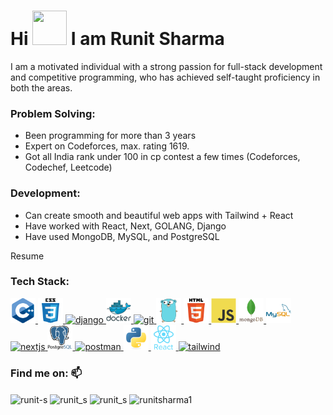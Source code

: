 <div align="left">
    <h1>Hi <img src="https://user-images.githubusercontent.com/78593368/119226953-4de77600-bb29-11eb-8d16-9479fa967348.gif" width="55px" height="55px"> I am Runit Sharma</h1>
</div>

<p>I am a motivated individual with a strong passion for full-stack development and competitive programming, who has achieved self-taught proficiency in both the areas.</p>

<h3>Problem Solving:</h3>
<ul>
    <li>Been programming for more than 3 years</li>
    <li>Expert on Codeforces, max. rating 1619.</li>
    <li>Got all India rank under 100 in cp contest a few times (Codeforces, Codechef, Leetcode)</li>
</ul>

<h3>Development:</h3>
<ul>
    <li>Can create smooth and beautiful web apps with Tailwind + React</li>
    <li>Have worked with React, Next, GOLANG, Django</li>
    <li>Have used MongoDB, MySQL, and PostgreSQL</li>
</ul>

<a href="https://drive.google.com/file/d/1UZN_bcpVT0-V1NWdSeyzuqQitDrdZvvP/view?usp=sharing" style="text-decoration: none; color: inherit;">Resume</a>

<h3>Tech Stack:</h3>
<p align="left"> 
    <a href="https://www.w3schools.com/cpp/" target="_blank" rel="noreferrer"> 
        <img src="https://raw.githubusercontent.com/devicons/devicon/master/icons/cplusplus/cplusplus-original.svg" alt="cplusplus" width="40" height="40" style="text-decoration: none;"> 
    </a> 
    <a href="https://www.w3schools.com/css/" target="_blank" rel="noreferrer"> 
        <img src="https://raw.githubusercontent.com/devicons/devicon/master/icons/css3/css3-original-wordmark.svg" alt="css3" width="40" height="40" style="text-decoration: none;"> 
    </a> 
    <a href="https://www.djangoproject.com/" target="_blank" rel="noreferrer"> 
        <img src="https://cdn.worldvectorlogo.com/logos/django.svg" alt="django" width="40" height="40" style="text-decoration: none;"> 
    </a> 
    <a href="https://www.docker.com/" target="_blank" rel="noreferrer"> 
        <img src="https://raw.githubusercontent.com/devicons/devicon/master/icons/docker/docker-original-wordmark.svg" alt="docker" width="40" height="40" style="text-decoration: none;"> 
    </a> 
    <a href="https://git-scm.com/" target="_blank" rel="noreferrer"> 
        <img src="https://www.vectorlogo.zone/logos/git-scm/git-scm-icon.svg" alt="git" width="40" height="40" style="text-decoration: none;"> 
    </a> 
    <a href="https://golang.org" target="_blank" rel="noreferrer"> 
        <img src="https://raw.githubusercontent.com/devicons/devicon/master/icons/go/go-original.svg" alt="go" width="40" height="40" style="text-decoration: none;"> 
    </a> 
    <a href="https://www.w3.org/html/" target="_blank" rel="noreferrer"> 
        <img src="https://raw.githubusercontent.com/devicons/devicon/master/icons/html5/html5-original-wordmark.svg" alt="html5" width="40" height="40" style="text-decoration: none;"> 
    </a> 
    <a href="https://developer.mozilla.org/en-US/docs/Web/JavaScript" target="_blank" rel="noreferrer"> 
        <img src="https://raw.githubusercontent.com/devicons/devicon/master/icons/javascript/javascript-original.svg" alt="javascript" width="40" height="40" style="text-decoration: none;"> 
    </a> 
    <a href="https://www.mongodb.com/" target="_blank" rel="noreferrer"> 
        <img src="https://raw.githubusercontent.com/devicons/devicon/master/icons/mongodb/mongodb-original-wordmark.svg" alt="mongodb" width="40" height="40" style="text-decoration: none;"> 
    </a> 
    <a href="https://www.mysql.com/" target="_blank" rel="noreferrer"> 
        <img src="https://raw.githubusercontent.com/devicons/devicon/master/icons/mysql/mysql-original-wordmark.svg" alt="mysql" width="40" height="40" style="text-decoration: none;"> 
    </a> 
    <a href="https://nextjs.org/" target="_blank" rel="noreferrer"> 
        <img src="https://cdn.worldvectorlogo.com/logos/nextjs-2.svg" alt="nextjs" width="40" height="40" style="text-decoration: none;"> 
    </a> 
    <a href="https://www.postgresql.org" target="_blank" rel="noreferrer"> 
        <img src="https://raw.githubusercontent.com/devicons/devicon/master/icons/postgresql/postgresql-original-wordmark.svg" alt="postgresql" width="40" height="40" style="text-decoration: none;"> 
    </a> 
    <a href="https://postman.com" target="_blank" rel="noreferrer"> 
        <img src="https://www.vectorlogo.zone/logos/getpostman/getpostman-icon.svg" alt="postman" width="40" height="40" style="text-decoration: none;"> 
    </a> 
    <a href="https://www.python.org" target="_blank" rel="noreferrer"> 
        <img src="https://raw.githubusercontent.com/devicons/devicon/master/icons/python/python-original.svg" alt="python" width="40" height="40" style="text-decoration: none;"> 
    </a> 
    <a href="https://reactjs.org/" target="_blank" rel="noreferrer"> 
        <img src="https://raw.githubusercontent.com/devicons/devicon/master/icons/react/react-original-wordmark.svg" alt="react" width="40" height="40" style="text-decoration: none;"> 
    </a> 
    <a href="https://tailwindcss.com/" target="_blank" rel="noreferrer"> 
        <img src="https://www.vectorlogo.zone/logos/tailwindcss/tailwindcss-icon.svg" alt="tailwind" width="40" height="40" style="text-decoration: none;"> 
    </a> 
</p>

<h3>Find me on: 📫</h3>
<p align="left">
    <a href="https://linkedin.com/in/runit-s" target="blank" style="text-decoration: none; color: inherit;">
        <img align="center" src="https://raw.githubusercontent.com/rahuldkjain/github-profile-readme-generator/master/src/images/icons/Social/linked-in-alt.svg" alt="runit-s" height="30" width="40" />
    </a>
    <a href="https://www.codechef.com/users/runit_s" target="blank" style="text-decoration: none; color: inherit;">
        <img align="center" src="https://cdn.jsdelivr.net/npm/simple-icons@3.1.0/icons/codechef.svg" alt="runit_s" height="30" width="40" />
    </a>
    <a href="https://codeforces.com/profile/runit_s" target="blank" style="text-decoration: none; color: inherit;">
        <img align="center" src="https://art.npanuhin.me/SVG/Codeforces/Codeforces.colored.svg" alt="runit_s" height="30" width="40" />
    </a>
    <a href="https://www.leetcode.com/runitsharma1" target="blank" style="text-decoration: none; color: inherit;">
        <img align="center" src="https://raw.githubusercontent.com/rahuldkjain/github-profile-readme-generator/master/src/images/icons/Social/leet-code.svg" alt="runitsharma1" height="30" width="40" />
    </a>
</p>

